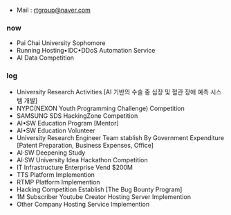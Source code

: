 - Mail : rtgroup@naver.com
### now
- Pai Chai University Sophomore
- Running Hosting•IDC•DDoS Automation Service
- AI Data Competition
### log
- University Research Activities [AI 기반의 수술 중 심장 및 혈관 장애 예측 시스템 개발]
- NYPC(NEXON Youth Programming Challenge) Competition
- SAMSUNG SDS HackingZone Competition
- AI•SW Education Program [Mentor]
- AI•SW Education Volunteer
- University Research Engineer Team stablish By Government Expenditure [Patent Preparation, Business Expenses, Office]
- AI·SW Deepening Study
- AI·SW University Idea Hackathon Competition
- IT Infrastructure Enterprise Vend $200M
- TTS Platform Implemention
- RTMP Platform Implemention
- Hacking Competition Establish [The Bug Bounty Program]
- 1M Subscriber Youtube Creator Hosting Server Implemention
- Other Company Hosting Service Implemention
